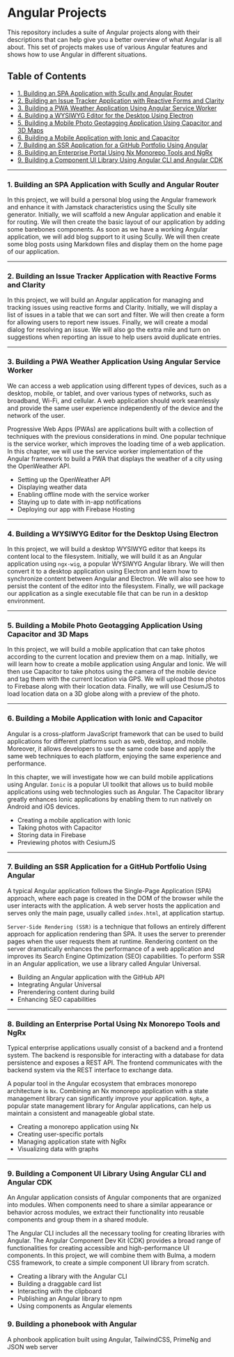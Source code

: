 # Angular Projects

This repository includes a suite of Angular projects along with their descriptions that can help give you a better overview of what Angular is all about. This set of projects makes use of various Angular features and shows how to use Angular in different situations.

## Table of Contents

- [1. Building an SPA Application with Scully and Angular Router](#1-building-an-spa-application-with-scully-and-angular-router)
- [2. Building an Issue Tracker Application with Reactive Forms and Clarity](#2-building-an-issue-tracker-application-with-reactive-forms-and-clarity)
- [3. Building a PWA Weather Application Using Angular Service Worker](#3-building-a-pwa-weather-application-using-angular-service-worker)
- [4. Building a WYSIWYG Editor for the Desktop Using Electron](#4-building-a-wysiwyg-editor-for-the-desktop-using-electron)
- [5. Building a Mobile Photo Geotagging Application Using Capacitor and 3D Maps](#5-building-a-mobile-photo-geotagging-application-using-capacitor-and-3d-maps)
- [6. Building a Mobile Application with Ionic and Capacitor](#6-building-a-mobile-application-with-ionic-and-capacitor)
- [7. Building an SSR Application for a GitHub Portfolio Using Angular](#7-building-an-ssr-application-for-a-github-portfolio-using-angular)
- [8. Building an Enterprise Portal Using Nx Monorepo Tools and NgRx](#8-building-an-enterprise-portal-using-nx-monorepo-tools-and-ngrx)
- [9. Building a Component UI Library Using Angular CLI and Angular CDK](#9-building-a-component-ui-library-using-angular-cli-and-angular-cdk)

---

### 1. Building an SPA Application with Scully and Angular Router

In this project, we will build a personal blog using the Angular framework and enhance it with Jamstack characteristics using the Scully site generator. Initially, we will scaffold a new Angular application and enable it for routing. We will then create the basic layout of our application by adding some barebones components. As soon as we have a working Angular application, we will add blog support to it using Scully. We will then create some blog posts using Markdown files and display them on the home page of our application.

---

### 2. Building an Issue Tracker Application with Reactive Forms and Clarity

In this project, we will build an Angular application for managing and tracking issues using reactive forms and Clarity. Initially, we will display a list of issues in a table that we can sort and filter. We will then create a form for allowing users to report new issues. Finally, we will create a modal dialog for resolving an issue. We will also go the extra mile and turn on suggestions when reporting an issue to help users avoid duplicate entries.

---

### 3. Building a PWA Weather Application Using Angular Service Worker

We can access a web application using different types of devices, such as a desktop, mobile, or tablet, and over various types of networks, such as broadband, Wi-Fi, and cellular. A web application should work seamlessly and provide the same user experience independently of the device and the network of the user.

Progressive Web Apps (PWAs) are applications built with a collection of techniques with the previous considerations in mind. One popular technique is the service worker, which improves the loading time of a web application. In this chapter, we will use the service worker implementation of the Angular framework to build a PWA that displays the weather of a city using the OpenWeather API.

- Setting up the OpenWeather API
- Displaying weather data
- Enabling offline mode with the service worker
- Staying up to date with in-app notifications
- Deploying our app with Firebase Hosting

---

### 4. Building a WYSIWYG Editor for the Desktop Using Electron

In this project, we will build a desktop WYSIWYG editor that keeps its content local to the filesystem. Initially, we will build it as an Angular application using `ngx-wig`, a popular WYSIWYG Angular library. We will then convert it to a desktop application using Electron and learn how to synchronize content between Angular and Electron. We will also see how to persist the content of the editor into the filesystem. Finally, we will package our application as a single executable file that can be run in a desktop environment.

---

### 5. Building a Mobile Photo Geotagging Application Using Capacitor and 3D Maps

In this project, we will build a mobile application that can take photos according to the current location and preview them on a map. Initially, we will learn how to create a mobile application using Angular and Ionic. We will then use Capacitor to take photos using the camera of the mobile device and tag them with the current location via GPS. We will upload those photos to Firebase along with their location data. Finally, we will use CesiumJS to load location data on a 3D globe along with a preview of the photo.

---

### 6. Building a Mobile Application with Ionic and Capacitor

Angular is a cross-platform JavaScript framework that can be used to build applications for different platforms such as web, desktop, and mobile. Moreover, it allows developers to use the same code base and apply the same web techniques to each platform, enjoying the same experience and performance.

In this chapter, we will investigate how we can build mobile applications using Angular. `Ionic` is a popular UI toolkit that allows us to build mobile applications using web technologies such as Angular. The Capacitor library greatly enhances Ionic applications by enabling them to run natively on Android and iOS devices.

- Creating a mobile application with Ionic
- Taking photos with Capacitor
- Storing data in Firebase
- Previewing photos with CesiumJS

---

### 7. Building an SSR Application for a GitHub Portfolio Using Angular

A typical Angular application follows the Single-Page Application (SPA) approach, where each page is created in the DOM of the browser while the user interacts with the application. A web server hosts the application and serves only the main page, usually called `index.html`, at application startup.

`Server-Side Rendering (SSR)` is a technique that follows an entirely different approach for application rendering than SPA. It uses the server to prerender pages when the user requests them at runtime. Rendering content on the server dramatically enhances the performance of a web application and improves its Search Engine Optimization (SEO) capabilities. To perform SSR in an Angular application, we use a library called Angular Universal.

- Building an Angular application with the GitHub API
- Integrating Angular Universal
- Prerendering content during build
- Enhancing SEO capabilities

---

### 8. Building an Enterprise Portal Using Nx Monorepo Tools and NgRx

Typical enterprise applications usually consist of a backend and a frontend system. The backend is responsible for interacting with a database for data persistence and exposes a REST API. The frontend communicates with the backend system via the REST interface to exchange data.

A popular tool in the Angular ecosystem that embraces monorepo architecture is `Nx`. Combining an Nx monorepo application with a state management library can significantly improve your application. `NgRx`, a popular state management library for Angular applications, can help us maintain a consistent and manageable global state.

- Creating a monorepo application using Nx
- Creating user-specific portals
- Managing application state with NgRx
- Visualizing data with graphs

---

### 9. Building a Component UI Library Using Angular CLI and Angular CDK

An Angular application consists of Angular components that are organized into modules. When components need to share a similar appearance or behavior across modules, we extract their functionality into reusable components and group them in a shared module.

The Angular CLI includes all the necessary tooling for creating libraries with Angular. The Angular Component Dev Kit (CDK) provides a broad range of functionalities for creating accessible and high-performance UI components. In this project, we will combine them with Bulma, a modern CSS framework, to create a simple component UI library from scratch.

- Creating a library with the Angular CLI
- Building a draggable card list
- Interacting with the clipboard
- Publishing an Angular library to npm
- Using components as Angular elements

### 9. Building a phonebook with Angular

A phonbook application built using Angular, TailwindCSS, PrimeNg and JSON web server